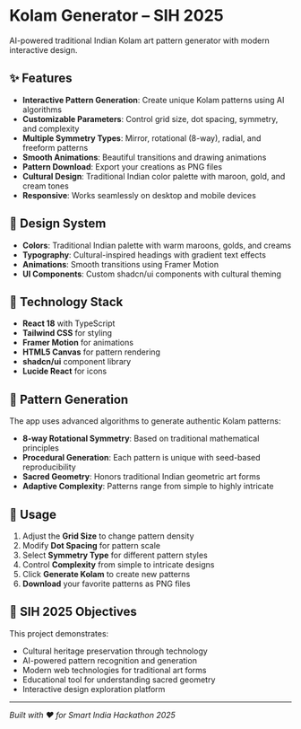 # Kolam Generator – SIH 2025

AI-powered traditional Indian Kolam art pattern generator with modern interactive design.

## ✨ Features

- **Interactive Pattern Generation**: Create unique Kolam patterns using AI algorithms
- **Customizable Parameters**: Control grid size, dot spacing, symmetry, and complexity
- **Multiple Symmetry Types**: Mirror, rotational (8-way), radial, and freeform patterns
- **Smooth Animations**: Beautiful transitions and drawing animations
- **Pattern Download**: Export your creations as PNG files
- **Cultural Design**: Traditional Indian color palette with maroon, gold, and cream tones
- **Responsive**: Works seamlessly on desktop and mobile devices

## 🎨 Design System

- **Colors**: Traditional Indian palette with warm maroons, golds, and creams
- **Typography**: Cultural-inspired headings with gradient text effects
- **Animations**: Smooth transitions using Framer Motion
- **UI Components**: Custom shadcn/ui components with cultural theming

## 🚀 Technology Stack

- **React 18** with TypeScript
- **Tailwind CSS** for styling
- **Framer Motion** for animations
- **HTML5 Canvas** for pattern rendering
- **shadcn/ui** component library
- **Lucide React** for icons

## 🔧 Pattern Generation

The app uses advanced algorithms to generate authentic Kolam patterns:

- **8-way Rotational Symmetry**: Based on traditional mathematical principles
- **Procedural Generation**: Each pattern is unique with seed-based reproducibility
- **Sacred Geometry**: Honors traditional Indian geometric art forms
- **Adaptive Complexity**: Patterns range from simple to highly intricate

## 📱 Usage

1. Adjust the **Grid Size** to change pattern density
2. Modify **Dot Spacing** for pattern scale
3. Select **Symmetry Type** for different pattern styles
4. Control **Complexity** from simple to intricate designs
5. Click **Generate Kolam** to create new patterns
6. **Download** your favorite patterns as PNG files

## 🎯 SIH 2025 Objectives

This project demonstrates:
- Cultural heritage preservation through technology
- AI-powered pattern recognition and generation
- Modern web technologies for traditional art forms
- Educational tool for understanding sacred geometry
- Interactive design exploration platform

---

*Built with ❤️ for Smart India Hackathon 2025*
